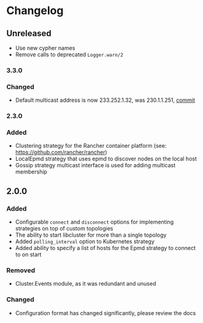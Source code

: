 # Changelog

## Unreleased

- Use new cypher names
- Remove calls to deprecated `Logger.warn/2`

### 3.3.0

### Changed

- Default multicast address is now 233.252.1.32, was 230.1.1.251, [commit](https://github.com/bitwalker/libcluster/commit/449a65e14f152a83a0f8ee371f05743610cd292f)


### 2.3.0

### Added

- Clustering strategy for the Rancher container platform (see: https://github.com/rancher/rancher)
- LocalEpmd strategy that uses epmd to discover nodes on the local host
- Gossip strategy multicast interface is used for adding multicast membership

## 2.0.0

### Added

- Configurable `connect` and `disconnect` options for implementing strategies
  on top of custom topologies
- The ability to start libcluster for more than a single topology
- Added `polling_interval` option to Kubernetes strategy
- Added ability to specify a list of hosts for the Epmd strategy to connect to on start

### Removed

- Cluster.Events module, as it was redundant and unused

### Changed

- Configuration format has changed significantly, please review the docs
